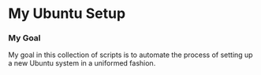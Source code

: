 # My Ubuntu Setup #

### My Goal ###
My goal in this collection of scripts is to automate the process of setting up a new Ubuntu system in a uniformed fashion.


